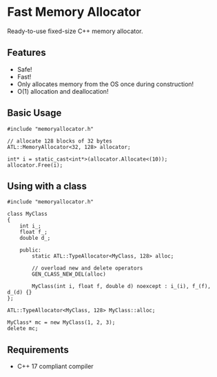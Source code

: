# Fast Memory Allocator

Ready-to-use fixed-size C++ memory allocator.

## Features

- Safe!
- Fast!
- Only allocates memory from the OS once during construction!
- O(1) allocation and deallocation!

## Basic Usage
    #include "memoryallocator.h"
    
    // allocate 128 blocks of 32 bytes
    ATL::MemoryAllocator<32, 128> allocator;

    int* i = static_cast<int*>(allocator.Allocate<(10));
    allocator.Free(i);

## Using with a class

    #include "memoryallocator.h"

    class MyClass
    {
        int i_;
        float f_;
        double d_;

        public:
            static ATL::TypeAllocator<MyClass, 128> alloc;

            // overload new and delete operators
            GEN_CLASS_NEW_DEL(alloc)

            MyClass(int i, float f, double d) noexcept : i_(i), f_(f), d_(d) {}
    };

    ATL::TypeAllocator<MyClass, 128> MyClass::alloc;

    MyClass* mc = new MyClass(1, 2, 3);
    delete mc;

## Requirements

- C++ 17 compliant compiler

